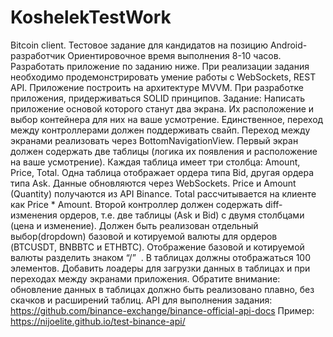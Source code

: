 # KoshelekTestWork
Bitcoin client. 
Тестовое задание для кандидатов на позицию Android-разработчик
Ориентировочное время выполнения 8-10 часов.
Разработать приложение по заданию ниже.
При реализации задания необходимо продемонстрировать умение работы с
WebSockets, REST API.
Приложение построить на архитектуре MVVM. При разработке приложения,
придерживаться SOLID принципов.
Задание:
Написать приложение основой которого станут два экрана. Их расположение и выбор
контейнера для них на ваше усмотрение. Единственное, переход между
контроллерами должен поддерживать свайп. Переход между экранами реализовать
через BottomNavigationView.
Первый экран должен содержать две таблицы (логика их появления и расположение
на ваше усмотрение). Каждая таблица имеет три столбца: Amount, Price, Total. Одна
таблица отображает ордера типа Bid, другая ордера типа Ask.
Данные обновляются через WebSockets. Price и Amount (Quantity) получаются из API
Binance. Total рассчитывается на клиенте как Price * Amount.
Второй контроллер должен содержать diff-изменения ордеров, т.е. две таблицы (Ask и
Bid) с двумя столбцами (цена и изменение). Должен быть реализован отдельный
выбор(dropdown) базовой и котируемой валюты для ордеров (BTCUSDT, BNBBTC и
ETHBTC). Отображение базовой и котируемой валюты разделить знаком “/”​ ​ .
В таблицах должны отображаться 100 элементов. Добавить лоадеры для загрузки
данных в таблицах и при переходах между экранами приложения.
Обратите внимание: обновление данных в таблицах должно быть реализовано
плавно, без скачков и расширений таблиц.
API для выполнения задания:
https://github.com/binance-exchange/binance-official-api-docs
Пример:
https://nijoelite.github.io/test-binance-api/
